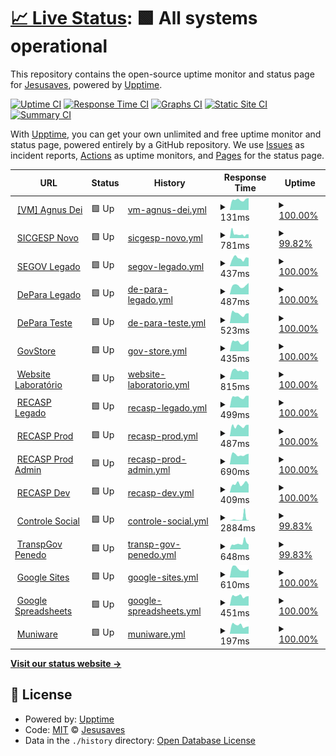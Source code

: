 # [📈 Live Status](https://pazkero.github.io/pilabunb): <!--live status--> **🟩 All systems operational**

This repository contains the open-source uptime monitor and status page for [Jesusaves](https://gitlab.com/jesusalva), powered by [Upptime](https://github.com/upptime/upptime).

[![Uptime CI](https://github.com/pazkero/pilabunb/workflows/Uptime%20CI/badge.svg)](https://github.com/pazkero/pilabunb/actions?query=workflow%3A%22Uptime+CI%22)
[![Response Time CI](https://github.com/pazkero/pilabunb/workflows/Response%20Time%20CI/badge.svg)](https://github.com/pazkero/pilabunb/actions?query=workflow%3A%22Response+Time+CI%22)
[![Graphs CI](https://github.com/pazkero/pilabunb/workflows/Graphs%20CI/badge.svg)](https://github.com/pazkero/pilabunb/actions?query=workflow%3A%22Graphs+CI%22)
[![Static Site CI](https://github.com/pazkero/pilabunb/workflows/Static%20Site%20CI/badge.svg)](https://github.com/pazkero/pilabunb/actions?query=workflow%3A%22Static+Site+CI%22)
[![Summary CI](https://github.com/pazkero/pilabunb/workflows/Summary%20CI/badge.svg)](https://github.com/pazkero/pilabunb/actions?query=workflow%3A%22Summary+CI%22)

With [Upptime](https://upptime.js.org), you can get your own unlimited and free uptime monitor and status page, powered entirely by a GitHub repository. We use [Issues](https://github.com/pazkero/pilabunb/issues) as incident reports, [Actions](https://github.com/pazkero/pilabunb/actions) as uptime monitors, and [Pages](https://pazkero.github.io/pilabunb) for the status page.

<!--start: status pages-->
<!-- This summary is generated by Upptime (https://github.com/upptime/upptime) -->
<!-- Do not edit this manually, your changes will be overwritten -->
<!-- prettier-ignore -->
| URL | Status | History | Response Time | Uptime |
| --- | ------ | ------- | ------------- | ------ |
| <img alt="" src="https://icons.duckduckgo.com/ip3/null.ico" height="13"> [[VM] Agnus Dei](75.119.128.234) | 🟩 Up | [vm-agnus-dei.yml](https://github.com/LabGover/monitor/commits/HEAD/history/vm-agnus-dei.yml) | <details><summary><img alt="Response time graph" src="./graphs/vm-agnus-dei/response-time-week.png" height="20"> 131ms</summary><br><a href="https://status.labgover.com.br/history/vm-agnus-dei"><img alt="Response time 119" src="https://img.shields.io/endpoint?url=https%3A%2F%2Fraw.githubusercontent.com%2FLabGover%2Fmonitor%2FHEAD%2Fapi%2Fvm-agnus-dei%2Fresponse-time.json"></a><br><a href="https://status.labgover.com.br/history/vm-agnus-dei"><img alt="24-hour response time 152" src="https://img.shields.io/endpoint?url=https%3A%2F%2Fraw.githubusercontent.com%2FLabGover%2Fmonitor%2FHEAD%2Fapi%2Fvm-agnus-dei%2Fresponse-time-day.json"></a><br><a href="https://status.labgover.com.br/history/vm-agnus-dei"><img alt="7-day response time 131" src="https://img.shields.io/endpoint?url=https%3A%2F%2Fraw.githubusercontent.com%2FLabGover%2Fmonitor%2FHEAD%2Fapi%2Fvm-agnus-dei%2Fresponse-time-week.json"></a><br><a href="https://status.labgover.com.br/history/vm-agnus-dei"><img alt="30-day response time 117" src="https://img.shields.io/endpoint?url=https%3A%2F%2Fraw.githubusercontent.com%2FLabGover%2Fmonitor%2FHEAD%2Fapi%2Fvm-agnus-dei%2Fresponse-time-month.json"></a><br><a href="https://status.labgover.com.br/history/vm-agnus-dei"><img alt="1-year response time 117" src="https://img.shields.io/endpoint?url=https%3A%2F%2Fraw.githubusercontent.com%2FLabGover%2Fmonitor%2FHEAD%2Fapi%2Fvm-agnus-dei%2Fresponse-time-year.json"></a></details> | <details><summary><a href="https://status.labgover.com.br/history/vm-agnus-dei">100.00%</a></summary><a href="https://status.labgover.com.br/history/vm-agnus-dei"><img alt="All-time uptime 99.73%" src="https://img.shields.io/endpoint?url=https%3A%2F%2Fraw.githubusercontent.com%2FLabGover%2Fmonitor%2FHEAD%2Fapi%2Fvm-agnus-dei%2Fuptime.json"></a><br><a href="https://status.labgover.com.br/history/vm-agnus-dei"><img alt="24-hour uptime 100.00%" src="https://img.shields.io/endpoint?url=https%3A%2F%2Fraw.githubusercontent.com%2FLabGover%2Fmonitor%2FHEAD%2Fapi%2Fvm-agnus-dei%2Fuptime-day.json"></a><br><a href="https://status.labgover.com.br/history/vm-agnus-dei"><img alt="7-day uptime 100.00%" src="https://img.shields.io/endpoint?url=https%3A%2F%2Fraw.githubusercontent.com%2FLabGover%2Fmonitor%2FHEAD%2Fapi%2Fvm-agnus-dei%2Fuptime-week.json"></a><br><a href="https://status.labgover.com.br/history/vm-agnus-dei"><img alt="30-day uptime 100.00%" src="https://img.shields.io/endpoint?url=https%3A%2F%2Fraw.githubusercontent.com%2FLabGover%2Fmonitor%2FHEAD%2Fapi%2Fvm-agnus-dei%2Fuptime-month.json"></a><br><a href="https://status.labgover.com.br/history/vm-agnus-dei"><img alt="1-year uptime 99.99%" src="https://img.shields.io/endpoint?url=https%3A%2F%2Fraw.githubusercontent.com%2FLabGover%2Fmonitor%2FHEAD%2Fapi%2Fvm-agnus-dei%2Fuptime-year.json"></a></details>
| <img alt="" src="https://icons.duckduckgo.com/ip3/prod.sicgesp.com.br.ico" height="13"> [SICGESP Novo](https://prod.sicgesp.com.br/) | 🟩 Up | [sicgesp-novo.yml](https://github.com/LabGover/monitor/commits/HEAD/history/sicgesp-novo.yml) | <details><summary><img alt="Response time graph" src="./graphs/sicgesp-novo/response-time-week.png" height="20"> 781ms</summary><br><a href="https://status.labgover.com.br/history/sicgesp-novo"><img alt="Response time 708" src="https://img.shields.io/endpoint?url=https%3A%2F%2Fraw.githubusercontent.com%2FLabGover%2Fmonitor%2FHEAD%2Fapi%2Fsicgesp-novo%2Fresponse-time.json"></a><br><a href="https://status.labgover.com.br/history/sicgesp-novo"><img alt="24-hour response time 581" src="https://img.shields.io/endpoint?url=https%3A%2F%2Fraw.githubusercontent.com%2FLabGover%2Fmonitor%2FHEAD%2Fapi%2Fsicgesp-novo%2Fresponse-time-day.json"></a><br><a href="https://status.labgover.com.br/history/sicgesp-novo"><img alt="7-day response time 781" src="https://img.shields.io/endpoint?url=https%3A%2F%2Fraw.githubusercontent.com%2FLabGover%2Fmonitor%2FHEAD%2Fapi%2Fsicgesp-novo%2Fresponse-time-week.json"></a><br><a href="https://status.labgover.com.br/history/sicgesp-novo"><img alt="30-day response time 658" src="https://img.shields.io/endpoint?url=https%3A%2F%2Fraw.githubusercontent.com%2FLabGover%2Fmonitor%2FHEAD%2Fapi%2Fsicgesp-novo%2Fresponse-time-month.json"></a><br><a href="https://status.labgover.com.br/history/sicgesp-novo"><img alt="1-year response time 708" src="https://img.shields.io/endpoint?url=https%3A%2F%2Fraw.githubusercontent.com%2FLabGover%2Fmonitor%2FHEAD%2Fapi%2Fsicgesp-novo%2Fresponse-time-year.json"></a></details> | <details><summary><a href="https://status.labgover.com.br/history/sicgesp-novo">99.82%</a></summary><a href="https://status.labgover.com.br/history/sicgesp-novo"><img alt="All-time uptime 99.96%" src="https://img.shields.io/endpoint?url=https%3A%2F%2Fraw.githubusercontent.com%2FLabGover%2Fmonitor%2FHEAD%2Fapi%2Fsicgesp-novo%2Fuptime.json"></a><br><a href="https://status.labgover.com.br/history/sicgesp-novo"><img alt="24-hour uptime 98.72%" src="https://img.shields.io/endpoint?url=https%3A%2F%2Fraw.githubusercontent.com%2FLabGover%2Fmonitor%2FHEAD%2Fapi%2Fsicgesp-novo%2Fuptime-day.json"></a><br><a href="https://status.labgover.com.br/history/sicgesp-novo"><img alt="7-day uptime 99.82%" src="https://img.shields.io/endpoint?url=https%3A%2F%2Fraw.githubusercontent.com%2FLabGover%2Fmonitor%2FHEAD%2Fapi%2Fsicgesp-novo%2Fuptime-week.json"></a><br><a href="https://status.labgover.com.br/history/sicgesp-novo"><img alt="30-day uptime 99.96%" src="https://img.shields.io/endpoint?url=https%3A%2F%2Fraw.githubusercontent.com%2FLabGover%2Fmonitor%2FHEAD%2Fapi%2Fsicgesp-novo%2Fuptime-month.json"></a><br><a href="https://status.labgover.com.br/history/sicgesp-novo"><img alt="1-year uptime 99.96%" src="https://img.shields.io/endpoint?url=https%3A%2F%2Fraw.githubusercontent.com%2FLabGover%2Fmonitor%2FHEAD%2Fapi%2Fsicgesp-novo%2Fuptime-year.json"></a></details>
| <img alt="" src="https://icons.duckduckgo.com/ip3/segov.com.br.ico" height="13"> [SEGOV Legado](https://segov.com.br/) | 🟩 Up | [segov-legado.yml](https://github.com/LabGover/monitor/commits/HEAD/history/segov-legado.yml) | <details><summary><img alt="Response time graph" src="./graphs/segov-legado/response-time-week.png" height="20"> 437ms</summary><br><a href="https://status.labgover.com.br/history/segov-legado"><img alt="Response time 326" src="https://img.shields.io/endpoint?url=https%3A%2F%2Fraw.githubusercontent.com%2FLabGover%2Fmonitor%2FHEAD%2Fapi%2Fsegov-legado%2Fresponse-time.json"></a><br><a href="https://status.labgover.com.br/history/segov-legado"><img alt="24-hour response time 457" src="https://img.shields.io/endpoint?url=https%3A%2F%2Fraw.githubusercontent.com%2FLabGover%2Fmonitor%2FHEAD%2Fapi%2Fsegov-legado%2Fresponse-time-day.json"></a><br><a href="https://status.labgover.com.br/history/segov-legado"><img alt="7-day response time 437" src="https://img.shields.io/endpoint?url=https%3A%2F%2Fraw.githubusercontent.com%2FLabGover%2Fmonitor%2FHEAD%2Fapi%2Fsegov-legado%2Fresponse-time-week.json"></a><br><a href="https://status.labgover.com.br/history/segov-legado"><img alt="30-day response time 385" src="https://img.shields.io/endpoint?url=https%3A%2F%2Fraw.githubusercontent.com%2FLabGover%2Fmonitor%2FHEAD%2Fapi%2Fsegov-legado%2Fresponse-time-month.json"></a><br><a href="https://status.labgover.com.br/history/segov-legado"><img alt="1-year response time 326" src="https://img.shields.io/endpoint?url=https%3A%2F%2Fraw.githubusercontent.com%2FLabGover%2Fmonitor%2FHEAD%2Fapi%2Fsegov-legado%2Fresponse-time-year.json"></a></details> | <details><summary><a href="https://status.labgover.com.br/history/segov-legado">100.00%</a></summary><a href="https://status.labgover.com.br/history/segov-legado"><img alt="All-time uptime 100.00%" src="https://img.shields.io/endpoint?url=https%3A%2F%2Fraw.githubusercontent.com%2FLabGover%2Fmonitor%2FHEAD%2Fapi%2Fsegov-legado%2Fuptime.json"></a><br><a href="https://status.labgover.com.br/history/segov-legado"><img alt="24-hour uptime 100.00%" src="https://img.shields.io/endpoint?url=https%3A%2F%2Fraw.githubusercontent.com%2FLabGover%2Fmonitor%2FHEAD%2Fapi%2Fsegov-legado%2Fuptime-day.json"></a><br><a href="https://status.labgover.com.br/history/segov-legado"><img alt="7-day uptime 100.00%" src="https://img.shields.io/endpoint?url=https%3A%2F%2Fraw.githubusercontent.com%2FLabGover%2Fmonitor%2FHEAD%2Fapi%2Fsegov-legado%2Fuptime-week.json"></a><br><a href="https://status.labgover.com.br/history/segov-legado"><img alt="30-day uptime 100.00%" src="https://img.shields.io/endpoint?url=https%3A%2F%2Fraw.githubusercontent.com%2FLabGover%2Fmonitor%2FHEAD%2Fapi%2Fsegov-legado%2Fuptime-month.json"></a><br><a href="https://status.labgover.com.br/history/segov-legado"><img alt="1-year uptime 100.00%" src="https://img.shields.io/endpoint?url=https%3A%2F%2Fraw.githubusercontent.com%2FLabGover%2Fmonitor%2FHEAD%2Fapi%2Fsegov-legado%2Fuptime-year.json"></a></details>
| <img alt="" src="https://icons.duckduckgo.com/ip3/appdepara.com.br.ico" height="13"> [DePara Legado](https://appdepara.com.br/) | 🟩 Up | [de-para-legado.yml](https://github.com/LabGover/monitor/commits/HEAD/history/de-para-legado.yml) | <details><summary><img alt="Response time graph" src="./graphs/de-para-legado/response-time-week.png" height="20"> 487ms</summary><br><a href="https://status.labgover.com.br/history/de-para-legado"><img alt="Response time 367" src="https://img.shields.io/endpoint?url=https%3A%2F%2Fraw.githubusercontent.com%2FLabGover%2Fmonitor%2FHEAD%2Fapi%2Fde-para-legado%2Fresponse-time.json"></a><br><a href="https://status.labgover.com.br/history/de-para-legado"><img alt="24-hour response time 633" src="https://img.shields.io/endpoint?url=https%3A%2F%2Fraw.githubusercontent.com%2FLabGover%2Fmonitor%2FHEAD%2Fapi%2Fde-para-legado%2Fresponse-time-day.json"></a><br><a href="https://status.labgover.com.br/history/de-para-legado"><img alt="7-day response time 487" src="https://img.shields.io/endpoint?url=https%3A%2F%2Fraw.githubusercontent.com%2FLabGover%2Fmonitor%2FHEAD%2Fapi%2Fde-para-legado%2Fresponse-time-week.json"></a><br><a href="https://status.labgover.com.br/history/de-para-legado"><img alt="30-day response time 422" src="https://img.shields.io/endpoint?url=https%3A%2F%2Fraw.githubusercontent.com%2FLabGover%2Fmonitor%2FHEAD%2Fapi%2Fde-para-legado%2Fresponse-time-month.json"></a><br><a href="https://status.labgover.com.br/history/de-para-legado"><img alt="1-year response time 367" src="https://img.shields.io/endpoint?url=https%3A%2F%2Fraw.githubusercontent.com%2FLabGover%2Fmonitor%2FHEAD%2Fapi%2Fde-para-legado%2Fresponse-time-year.json"></a></details> | <details><summary><a href="https://status.labgover.com.br/history/de-para-legado">100.00%</a></summary><a href="https://status.labgover.com.br/history/de-para-legado"><img alt="All-time uptime 99.99%" src="https://img.shields.io/endpoint?url=https%3A%2F%2Fraw.githubusercontent.com%2FLabGover%2Fmonitor%2FHEAD%2Fapi%2Fde-para-legado%2Fuptime.json"></a><br><a href="https://status.labgover.com.br/history/de-para-legado"><img alt="24-hour uptime 100.00%" src="https://img.shields.io/endpoint?url=https%3A%2F%2Fraw.githubusercontent.com%2FLabGover%2Fmonitor%2FHEAD%2Fapi%2Fde-para-legado%2Fuptime-day.json"></a><br><a href="https://status.labgover.com.br/history/de-para-legado"><img alt="7-day uptime 100.00%" src="https://img.shields.io/endpoint?url=https%3A%2F%2Fraw.githubusercontent.com%2FLabGover%2Fmonitor%2FHEAD%2Fapi%2Fde-para-legado%2Fuptime-week.json"></a><br><a href="https://status.labgover.com.br/history/de-para-legado"><img alt="30-day uptime 100.00%" src="https://img.shields.io/endpoint?url=https%3A%2F%2Fraw.githubusercontent.com%2FLabGover%2Fmonitor%2FHEAD%2Fapi%2Fde-para-legado%2Fuptime-month.json"></a><br><a href="https://status.labgover.com.br/history/de-para-legado"><img alt="1-year uptime 99.99%" src="https://img.shields.io/endpoint?url=https%3A%2F%2Fraw.githubusercontent.com%2FLabGover%2Fmonitor%2FHEAD%2Fapi%2Fde-para-legado%2Fuptime-year.json"></a></details>
| <img alt="" src="https://icons.duckduckgo.com/ip3/depara.segov.com.br.ico" height="13"> [DePara Teste](https://depara.segov.com.br/) | 🟩 Up | [de-para-teste.yml](https://github.com/LabGover/monitor/commits/HEAD/history/de-para-teste.yml) | <details><summary><img alt="Response time graph" src="./graphs/de-para-teste/response-time-week.png" height="20"> 523ms</summary><br><a href="https://status.labgover.com.br/history/de-para-teste"><img alt="Response time 480" src="https://img.shields.io/endpoint?url=https%3A%2F%2Fraw.githubusercontent.com%2FLabGover%2Fmonitor%2FHEAD%2Fapi%2Fde-para-teste%2Fresponse-time.json"></a><br><a href="https://status.labgover.com.br/history/de-para-teste"><img alt="24-hour response time 543" src="https://img.shields.io/endpoint?url=https%3A%2F%2Fraw.githubusercontent.com%2FLabGover%2Fmonitor%2FHEAD%2Fapi%2Fde-para-teste%2Fresponse-time-day.json"></a><br><a href="https://status.labgover.com.br/history/de-para-teste"><img alt="7-day response time 523" src="https://img.shields.io/endpoint?url=https%3A%2F%2Fraw.githubusercontent.com%2FLabGover%2Fmonitor%2FHEAD%2Fapi%2Fde-para-teste%2Fresponse-time-week.json"></a><br><a href="https://status.labgover.com.br/history/de-para-teste"><img alt="30-day response time 511" src="https://img.shields.io/endpoint?url=https%3A%2F%2Fraw.githubusercontent.com%2FLabGover%2Fmonitor%2FHEAD%2Fapi%2Fde-para-teste%2Fresponse-time-month.json"></a><br><a href="https://status.labgover.com.br/history/de-para-teste"><img alt="1-year response time 480" src="https://img.shields.io/endpoint?url=https%3A%2F%2Fraw.githubusercontent.com%2FLabGover%2Fmonitor%2FHEAD%2Fapi%2Fde-para-teste%2Fresponse-time-year.json"></a></details> | <details><summary><a href="https://status.labgover.com.br/history/de-para-teste">100.00%</a></summary><a href="https://status.labgover.com.br/history/de-para-teste"><img alt="All-time uptime 99.99%" src="https://img.shields.io/endpoint?url=https%3A%2F%2Fraw.githubusercontent.com%2FLabGover%2Fmonitor%2FHEAD%2Fapi%2Fde-para-teste%2Fuptime.json"></a><br><a href="https://status.labgover.com.br/history/de-para-teste"><img alt="24-hour uptime 100.00%" src="https://img.shields.io/endpoint?url=https%3A%2F%2Fraw.githubusercontent.com%2FLabGover%2Fmonitor%2FHEAD%2Fapi%2Fde-para-teste%2Fuptime-day.json"></a><br><a href="https://status.labgover.com.br/history/de-para-teste"><img alt="7-day uptime 100.00%" src="https://img.shields.io/endpoint?url=https%3A%2F%2Fraw.githubusercontent.com%2FLabGover%2Fmonitor%2FHEAD%2Fapi%2Fde-para-teste%2Fuptime-week.json"></a><br><a href="https://status.labgover.com.br/history/de-para-teste"><img alt="30-day uptime 100.00%" src="https://img.shields.io/endpoint?url=https%3A%2F%2Fraw.githubusercontent.com%2FLabGover%2Fmonitor%2FHEAD%2Fapi%2Fde-para-teste%2Fuptime-month.json"></a><br><a href="https://status.labgover.com.br/history/de-para-teste"><img alt="1-year uptime 99.99%" src="https://img.shields.io/endpoint?url=https%3A%2F%2Fraw.githubusercontent.com%2FLabGover%2Fmonitor%2FHEAD%2Fapi%2Fde-para-teste%2Fuptime-year.json"></a></details>
| <img alt="" src="https://icons.duckduckgo.com/ip3/govstore.com.br.ico" height="13"> [GovStore](https://govstore.com.br/) | 🟩 Up | [gov-store.yml](https://github.com/LabGover/monitor/commits/HEAD/history/gov-store.yml) | <details><summary><img alt="Response time graph" src="./graphs/gov-store/response-time-week.png" height="20"> 435ms</summary><br><a href="https://status.labgover.com.br/history/gov-store"><img alt="Response time 338" src="https://img.shields.io/endpoint?url=https%3A%2F%2Fraw.githubusercontent.com%2FLabGover%2Fmonitor%2FHEAD%2Fapi%2Fgov-store%2Fresponse-time.json"></a><br><a href="https://status.labgover.com.br/history/gov-store"><img alt="24-hour response time 508" src="https://img.shields.io/endpoint?url=https%3A%2F%2Fraw.githubusercontent.com%2FLabGover%2Fmonitor%2FHEAD%2Fapi%2Fgov-store%2Fresponse-time-day.json"></a><br><a href="https://status.labgover.com.br/history/gov-store"><img alt="7-day response time 435" src="https://img.shields.io/endpoint?url=https%3A%2F%2Fraw.githubusercontent.com%2FLabGover%2Fmonitor%2FHEAD%2Fapi%2Fgov-store%2Fresponse-time-week.json"></a><br><a href="https://status.labgover.com.br/history/gov-store"><img alt="30-day response time 379" src="https://img.shields.io/endpoint?url=https%3A%2F%2Fraw.githubusercontent.com%2FLabGover%2Fmonitor%2FHEAD%2Fapi%2Fgov-store%2Fresponse-time-month.json"></a><br><a href="https://status.labgover.com.br/history/gov-store"><img alt="1-year response time 342" src="https://img.shields.io/endpoint?url=https%3A%2F%2Fraw.githubusercontent.com%2FLabGover%2Fmonitor%2FHEAD%2Fapi%2Fgov-store%2Fresponse-time-year.json"></a></details> | <details><summary><a href="https://status.labgover.com.br/history/gov-store">100.00%</a></summary><a href="https://status.labgover.com.br/history/gov-store"><img alt="All-time uptime 99.70%" src="https://img.shields.io/endpoint?url=https%3A%2F%2Fraw.githubusercontent.com%2FLabGover%2Fmonitor%2FHEAD%2Fapi%2Fgov-store%2Fuptime.json"></a><br><a href="https://status.labgover.com.br/history/gov-store"><img alt="24-hour uptime 100.00%" src="https://img.shields.io/endpoint?url=https%3A%2F%2Fraw.githubusercontent.com%2FLabGover%2Fmonitor%2FHEAD%2Fapi%2Fgov-store%2Fuptime-day.json"></a><br><a href="https://status.labgover.com.br/history/gov-store"><img alt="7-day uptime 100.00%" src="https://img.shields.io/endpoint?url=https%3A%2F%2Fraw.githubusercontent.com%2FLabGover%2Fmonitor%2FHEAD%2Fapi%2Fgov-store%2Fuptime-week.json"></a><br><a href="https://status.labgover.com.br/history/gov-store"><img alt="30-day uptime 100.00%" src="https://img.shields.io/endpoint?url=https%3A%2F%2Fraw.githubusercontent.com%2FLabGover%2Fmonitor%2FHEAD%2Fapi%2Fgov-store%2Fuptime-month.json"></a><br><a href="https://status.labgover.com.br/history/gov-store"><img alt="1-year uptime 99.51%" src="https://img.shields.io/endpoint?url=https%3A%2F%2Fraw.githubusercontent.com%2FLabGover%2Fmonitor%2FHEAD%2Fapi%2Fgov-store%2Fuptime-year.json"></a></details>
| <img alt="" src="https://icons.duckduckgo.com/ip3/labgover.com.br.ico" height="13"> [Website Laboratório](https://labgover.com.br) | 🟩 Up | [website-laboratorio.yml](https://github.com/LabGover/monitor/commits/HEAD/history/website-laboratorio.yml) | <details><summary><img alt="Response time graph" src="./graphs/website-laboratorio/response-time-week.png" height="20"> 815ms</summary><br><a href="https://status.labgover.com.br/history/website-laboratorio"><img alt="Response time 765" src="https://img.shields.io/endpoint?url=https%3A%2F%2Fraw.githubusercontent.com%2FLabGover%2Fmonitor%2FHEAD%2Fapi%2Fwebsite-laboratorio%2Fresponse-time.json"></a><br><a href="https://status.labgover.com.br/history/website-laboratorio"><img alt="24-hour response time 689" src="https://img.shields.io/endpoint?url=https%3A%2F%2Fraw.githubusercontent.com%2FLabGover%2Fmonitor%2FHEAD%2Fapi%2Fwebsite-laboratorio%2Fresponse-time-day.json"></a><br><a href="https://status.labgover.com.br/history/website-laboratorio"><img alt="7-day response time 815" src="https://img.shields.io/endpoint?url=https%3A%2F%2Fraw.githubusercontent.com%2FLabGover%2Fmonitor%2FHEAD%2Fapi%2Fwebsite-laboratorio%2Fresponse-time-week.json"></a><br><a href="https://status.labgover.com.br/history/website-laboratorio"><img alt="30-day response time 807" src="https://img.shields.io/endpoint?url=https%3A%2F%2Fraw.githubusercontent.com%2FLabGover%2Fmonitor%2FHEAD%2Fapi%2Fwebsite-laboratorio%2Fresponse-time-month.json"></a><br><a href="https://status.labgover.com.br/history/website-laboratorio"><img alt="1-year response time 875" src="https://img.shields.io/endpoint?url=https%3A%2F%2Fraw.githubusercontent.com%2FLabGover%2Fmonitor%2FHEAD%2Fapi%2Fwebsite-laboratorio%2Fresponse-time-year.json"></a></details> | <details><summary><a href="https://status.labgover.com.br/history/website-laboratorio">100.00%</a></summary><a href="https://status.labgover.com.br/history/website-laboratorio"><img alt="All-time uptime 99.95%" src="https://img.shields.io/endpoint?url=https%3A%2F%2Fraw.githubusercontent.com%2FLabGover%2Fmonitor%2FHEAD%2Fapi%2Fwebsite-laboratorio%2Fuptime.json"></a><br><a href="https://status.labgover.com.br/history/website-laboratorio"><img alt="24-hour uptime 100.00%" src="https://img.shields.io/endpoint?url=https%3A%2F%2Fraw.githubusercontent.com%2FLabGover%2Fmonitor%2FHEAD%2Fapi%2Fwebsite-laboratorio%2Fuptime-day.json"></a><br><a href="https://status.labgover.com.br/history/website-laboratorio"><img alt="7-day uptime 100.00%" src="https://img.shields.io/endpoint?url=https%3A%2F%2Fraw.githubusercontent.com%2FLabGover%2Fmonitor%2FHEAD%2Fapi%2Fwebsite-laboratorio%2Fuptime-week.json"></a><br><a href="https://status.labgover.com.br/history/website-laboratorio"><img alt="30-day uptime 100.00%" src="https://img.shields.io/endpoint?url=https%3A%2F%2Fraw.githubusercontent.com%2FLabGover%2Fmonitor%2FHEAD%2Fapi%2Fwebsite-laboratorio%2Fuptime-month.json"></a><br><a href="https://status.labgover.com.br/history/website-laboratorio"><img alt="1-year uptime 99.96%" src="https://img.shields.io/endpoint?url=https%3A%2F%2Fraw.githubusercontent.com%2FLabGover%2Fmonitor%2FHEAD%2Fapi%2Fwebsite-laboratorio%2Fuptime-year.json"></a></details>
| <img alt="" src="https://icons.duckduckgo.com/ip3/recasp.com.br.ico" height="13"> [RECASP Legado](https://recasp.com.br/login/) | 🟩 Up | [recasp-legado.yml](https://github.com/LabGover/monitor/commits/HEAD/history/recasp-legado.yml) | <details><summary><img alt="Response time graph" src="./graphs/recasp-legado/response-time-week.png" height="20"> 499ms</summary><br><a href="https://status.labgover.com.br/history/recasp-legado"><img alt="Response time 3048" src="https://img.shields.io/endpoint?url=https%3A%2F%2Fraw.githubusercontent.com%2FLabGover%2Fmonitor%2FHEAD%2Fapi%2Frecasp-legado%2Fresponse-time.json"></a><br><a href="https://status.labgover.com.br/history/recasp-legado"><img alt="24-hour response time 559" src="https://img.shields.io/endpoint?url=https%3A%2F%2Fraw.githubusercontent.com%2FLabGover%2Fmonitor%2FHEAD%2Fapi%2Frecasp-legado%2Fresponse-time-day.json"></a><br><a href="https://status.labgover.com.br/history/recasp-legado"><img alt="7-day response time 499" src="https://img.shields.io/endpoint?url=https%3A%2F%2Fraw.githubusercontent.com%2FLabGover%2Fmonitor%2FHEAD%2Fapi%2Frecasp-legado%2Fresponse-time-week.json"></a><br><a href="https://status.labgover.com.br/history/recasp-legado"><img alt="30-day response time 486" src="https://img.shields.io/endpoint?url=https%3A%2F%2Fraw.githubusercontent.com%2FLabGover%2Fmonitor%2FHEAD%2Fapi%2Frecasp-legado%2Fresponse-time-month.json"></a><br><a href="https://status.labgover.com.br/history/recasp-legado"><img alt="1-year response time 3048" src="https://img.shields.io/endpoint?url=https%3A%2F%2Fraw.githubusercontent.com%2FLabGover%2Fmonitor%2FHEAD%2Fapi%2Frecasp-legado%2Fresponse-time-year.json"></a></details> | <details><summary><a href="https://status.labgover.com.br/history/recasp-legado">100.00%</a></summary><a href="https://status.labgover.com.br/history/recasp-legado"><img alt="All-time uptime 59.87%" src="https://img.shields.io/endpoint?url=https%3A%2F%2Fraw.githubusercontent.com%2FLabGover%2Fmonitor%2FHEAD%2Fapi%2Frecasp-legado%2Fuptime.json"></a><br><a href="https://status.labgover.com.br/history/recasp-legado"><img alt="24-hour uptime 100.00%" src="https://img.shields.io/endpoint?url=https%3A%2F%2Fraw.githubusercontent.com%2FLabGover%2Fmonitor%2FHEAD%2Fapi%2Frecasp-legado%2Fuptime-day.json"></a><br><a href="https://status.labgover.com.br/history/recasp-legado"><img alt="7-day uptime 100.00%" src="https://img.shields.io/endpoint?url=https%3A%2F%2Fraw.githubusercontent.com%2FLabGover%2Fmonitor%2FHEAD%2Fapi%2Frecasp-legado%2Fuptime-week.json"></a><br><a href="https://status.labgover.com.br/history/recasp-legado"><img alt="30-day uptime 100.00%" src="https://img.shields.io/endpoint?url=https%3A%2F%2Fraw.githubusercontent.com%2FLabGover%2Fmonitor%2FHEAD%2Fapi%2Frecasp-legado%2Fuptime-month.json"></a><br><a href="https://status.labgover.com.br/history/recasp-legado"><img alt="1-year uptime 59.87%" src="https://img.shields.io/endpoint?url=https%3A%2F%2Fraw.githubusercontent.com%2FLabGover%2Fmonitor%2FHEAD%2Fapi%2Frecasp-legado%2Fuptime-year.json"></a></details>
| <img alt="" src="https://icons.duckduckgo.com/ip3/recasp.segov.com.br.ico" height="13"> [RECASP Prod](https://recasp.segov.com.br/) | 🟩 Up | [recasp-prod.yml](https://github.com/LabGover/monitor/commits/HEAD/history/recasp-prod.yml) | <details><summary><img alt="Response time graph" src="./graphs/recasp-prod/response-time-week.png" height="20"> 487ms</summary><br><a href="https://status.labgover.com.br/history/recasp-prod"><img alt="Response time 575" src="https://img.shields.io/endpoint?url=https%3A%2F%2Fraw.githubusercontent.com%2FLabGover%2Fmonitor%2FHEAD%2Fapi%2Frecasp-prod%2Fresponse-time.json"></a><br><a href="https://status.labgover.com.br/history/recasp-prod"><img alt="24-hour response time 545" src="https://img.shields.io/endpoint?url=https%3A%2F%2Fraw.githubusercontent.com%2FLabGover%2Fmonitor%2FHEAD%2Fapi%2Frecasp-prod%2Fresponse-time-day.json"></a><br><a href="https://status.labgover.com.br/history/recasp-prod"><img alt="7-day response time 487" src="https://img.shields.io/endpoint?url=https%3A%2F%2Fraw.githubusercontent.com%2FLabGover%2Fmonitor%2FHEAD%2Fapi%2Frecasp-prod%2Fresponse-time-week.json"></a><br><a href="https://status.labgover.com.br/history/recasp-prod"><img alt="30-day response time 440" src="https://img.shields.io/endpoint?url=https%3A%2F%2Fraw.githubusercontent.com%2FLabGover%2Fmonitor%2FHEAD%2Fapi%2Frecasp-prod%2Fresponse-time-month.json"></a><br><a href="https://status.labgover.com.br/history/recasp-prod"><img alt="1-year response time 575" src="https://img.shields.io/endpoint?url=https%3A%2F%2Fraw.githubusercontent.com%2FLabGover%2Fmonitor%2FHEAD%2Fapi%2Frecasp-prod%2Fresponse-time-year.json"></a></details> | <details><summary><a href="https://status.labgover.com.br/history/recasp-prod">100.00%</a></summary><a href="https://status.labgover.com.br/history/recasp-prod"><img alt="All-time uptime 98.94%" src="https://img.shields.io/endpoint?url=https%3A%2F%2Fraw.githubusercontent.com%2FLabGover%2Fmonitor%2FHEAD%2Fapi%2Frecasp-prod%2Fuptime.json"></a><br><a href="https://status.labgover.com.br/history/recasp-prod"><img alt="24-hour uptime 100.00%" src="https://img.shields.io/endpoint?url=https%3A%2F%2Fraw.githubusercontent.com%2FLabGover%2Fmonitor%2FHEAD%2Fapi%2Frecasp-prod%2Fuptime-day.json"></a><br><a href="https://status.labgover.com.br/history/recasp-prod"><img alt="7-day uptime 100.00%" src="https://img.shields.io/endpoint?url=https%3A%2F%2Fraw.githubusercontent.com%2FLabGover%2Fmonitor%2FHEAD%2Fapi%2Frecasp-prod%2Fuptime-week.json"></a><br><a href="https://status.labgover.com.br/history/recasp-prod"><img alt="30-day uptime 100.00%" src="https://img.shields.io/endpoint?url=https%3A%2F%2Fraw.githubusercontent.com%2FLabGover%2Fmonitor%2FHEAD%2Fapi%2Frecasp-prod%2Fuptime-month.json"></a><br><a href="https://status.labgover.com.br/history/recasp-prod"><img alt="1-year uptime 98.94%" src="https://img.shields.io/endpoint?url=https%3A%2F%2Fraw.githubusercontent.com%2FLabGover%2Fmonitor%2FHEAD%2Fapi%2Frecasp-prod%2Fuptime-year.json"></a></details>
| <img alt="" src="https://icons.duckduckgo.com/ip3/recasp-admin.segov.com.br.ico" height="13"> [RECASP Prod Admin](https://recasp-admin.segov.com.br/) | 🟩 Up | [recasp-prod-admin.yml](https://github.com/LabGover/monitor/commits/HEAD/history/recasp-prod-admin.yml) | <details><summary><img alt="Response time graph" src="./graphs/recasp-prod-admin/response-time-week.png" height="20"> 690ms</summary><br><a href="https://status.labgover.com.br/history/recasp-prod-admin"><img alt="Response time 948" src="https://img.shields.io/endpoint?url=https%3A%2F%2Fraw.githubusercontent.com%2FLabGover%2Fmonitor%2FHEAD%2Fapi%2Frecasp-prod-admin%2Fresponse-time.json"></a><br><a href="https://status.labgover.com.br/history/recasp-prod-admin"><img alt="24-hour response time 752" src="https://img.shields.io/endpoint?url=https%3A%2F%2Fraw.githubusercontent.com%2FLabGover%2Fmonitor%2FHEAD%2Fapi%2Frecasp-prod-admin%2Fresponse-time-day.json"></a><br><a href="https://status.labgover.com.br/history/recasp-prod-admin"><img alt="7-day response time 690" src="https://img.shields.io/endpoint?url=https%3A%2F%2Fraw.githubusercontent.com%2FLabGover%2Fmonitor%2FHEAD%2Fapi%2Frecasp-prod-admin%2Fresponse-time-week.json"></a><br><a href="https://status.labgover.com.br/history/recasp-prod-admin"><img alt="30-day response time 754" src="https://img.shields.io/endpoint?url=https%3A%2F%2Fraw.githubusercontent.com%2FLabGover%2Fmonitor%2FHEAD%2Fapi%2Frecasp-prod-admin%2Fresponse-time-month.json"></a><br><a href="https://status.labgover.com.br/history/recasp-prod-admin"><img alt="1-year response time 948" src="https://img.shields.io/endpoint?url=https%3A%2F%2Fraw.githubusercontent.com%2FLabGover%2Fmonitor%2FHEAD%2Fapi%2Frecasp-prod-admin%2Fresponse-time-year.json"></a></details> | <details><summary><a href="https://status.labgover.com.br/history/recasp-prod-admin">100.00%</a></summary><a href="https://status.labgover.com.br/history/recasp-prod-admin"><img alt="All-time uptime 99.64%" src="https://img.shields.io/endpoint?url=https%3A%2F%2Fraw.githubusercontent.com%2FLabGover%2Fmonitor%2FHEAD%2Fapi%2Frecasp-prod-admin%2Fuptime.json"></a><br><a href="https://status.labgover.com.br/history/recasp-prod-admin"><img alt="24-hour uptime 100.00%" src="https://img.shields.io/endpoint?url=https%3A%2F%2Fraw.githubusercontent.com%2FLabGover%2Fmonitor%2FHEAD%2Fapi%2Frecasp-prod-admin%2Fuptime-day.json"></a><br><a href="https://status.labgover.com.br/history/recasp-prod-admin"><img alt="7-day uptime 100.00%" src="https://img.shields.io/endpoint?url=https%3A%2F%2Fraw.githubusercontent.com%2FLabGover%2Fmonitor%2FHEAD%2Fapi%2Frecasp-prod-admin%2Fuptime-week.json"></a><br><a href="https://status.labgover.com.br/history/recasp-prod-admin"><img alt="30-day uptime 100.00%" src="https://img.shields.io/endpoint?url=https%3A%2F%2Fraw.githubusercontent.com%2FLabGover%2Fmonitor%2FHEAD%2Fapi%2Frecasp-prod-admin%2Fuptime-month.json"></a><br><a href="https://status.labgover.com.br/history/recasp-prod-admin"><img alt="1-year uptime 99.64%" src="https://img.shields.io/endpoint?url=https%3A%2F%2Fraw.githubusercontent.com%2FLabGover%2Fmonitor%2FHEAD%2Fapi%2Frecasp-prod-admin%2Fuptime-year.json"></a></details>
| <img alt="" src="https://icons.duckduckgo.com/ip3/dev-recasp.segov.com.br.ico" height="13"> [RECASP Dev](https://dev-recasp.segov.com.br/) | 🟩 Up | [recasp-dev.yml](https://github.com/LabGover/monitor/commits/HEAD/history/recasp-dev.yml) | <details><summary><img alt="Response time graph" src="./graphs/recasp-dev/response-time-week.png" height="20"> 409ms</summary><br><a href="https://status.labgover.com.br/history/recasp-dev"><img alt="Response time 475" src="https://img.shields.io/endpoint?url=https%3A%2F%2Fraw.githubusercontent.com%2FLabGover%2Fmonitor%2FHEAD%2Fapi%2Frecasp-dev%2Fresponse-time.json"></a><br><a href="https://status.labgover.com.br/history/recasp-dev"><img alt="24-hour response time 378" src="https://img.shields.io/endpoint?url=https%3A%2F%2Fraw.githubusercontent.com%2FLabGover%2Fmonitor%2FHEAD%2Fapi%2Frecasp-dev%2Fresponse-time-day.json"></a><br><a href="https://status.labgover.com.br/history/recasp-dev"><img alt="7-day response time 409" src="https://img.shields.io/endpoint?url=https%3A%2F%2Fraw.githubusercontent.com%2FLabGover%2Fmonitor%2FHEAD%2Fapi%2Frecasp-dev%2Fresponse-time-week.json"></a><br><a href="https://status.labgover.com.br/history/recasp-dev"><img alt="30-day response time 441" src="https://img.shields.io/endpoint?url=https%3A%2F%2Fraw.githubusercontent.com%2FLabGover%2Fmonitor%2FHEAD%2Fapi%2Frecasp-dev%2Fresponse-time-month.json"></a><br><a href="https://status.labgover.com.br/history/recasp-dev"><img alt="1-year response time 475" src="https://img.shields.io/endpoint?url=https%3A%2F%2Fraw.githubusercontent.com%2FLabGover%2Fmonitor%2FHEAD%2Fapi%2Frecasp-dev%2Fresponse-time-year.json"></a></details> | <details><summary><a href="https://status.labgover.com.br/history/recasp-dev">100.00%</a></summary><a href="https://status.labgover.com.br/history/recasp-dev"><img alt="All-time uptime 98.95%" src="https://img.shields.io/endpoint?url=https%3A%2F%2Fraw.githubusercontent.com%2FLabGover%2Fmonitor%2FHEAD%2Fapi%2Frecasp-dev%2Fuptime.json"></a><br><a href="https://status.labgover.com.br/history/recasp-dev"><img alt="24-hour uptime 100.00%" src="https://img.shields.io/endpoint?url=https%3A%2F%2Fraw.githubusercontent.com%2FLabGover%2Fmonitor%2FHEAD%2Fapi%2Frecasp-dev%2Fuptime-day.json"></a><br><a href="https://status.labgover.com.br/history/recasp-dev"><img alt="7-day uptime 100.00%" src="https://img.shields.io/endpoint?url=https%3A%2F%2Fraw.githubusercontent.com%2FLabGover%2Fmonitor%2FHEAD%2Fapi%2Frecasp-dev%2Fuptime-week.json"></a><br><a href="https://status.labgover.com.br/history/recasp-dev"><img alt="30-day uptime 100.00%" src="https://img.shields.io/endpoint?url=https%3A%2F%2Fraw.githubusercontent.com%2FLabGover%2Fmonitor%2FHEAD%2Fapi%2Frecasp-dev%2Fuptime-month.json"></a><br><a href="https://status.labgover.com.br/history/recasp-dev"><img alt="1-year uptime 98.95%" src="https://img.shields.io/endpoint?url=https%3A%2F%2Fraw.githubusercontent.com%2FLabGover%2Fmonitor%2FHEAD%2Fapi%2Frecasp-dev%2Fuptime-year.json"></a></details>
| <img alt="" src="https://icons.duckduckgo.com/ip3/controlesocial.net.br.ico" height="13"> [Controle Social](https://controlesocial.net.br/login/) | 🟩 Up | [controle-social.yml](https://github.com/LabGover/monitor/commits/HEAD/history/controle-social.yml) | <details><summary><img alt="Response time graph" src="./graphs/controle-social/response-time-week.png" height="20"> 2884ms</summary><br><a href="https://status.labgover.com.br/history/controle-social"><img alt="Response time 866" src="https://img.shields.io/endpoint?url=https%3A%2F%2Fraw.githubusercontent.com%2FLabGover%2Fmonitor%2FHEAD%2Fapi%2Fcontrole-social%2Fresponse-time.json"></a><br><a href="https://status.labgover.com.br/history/controle-social"><img alt="24-hour response time 7068" src="https://img.shields.io/endpoint?url=https%3A%2F%2Fraw.githubusercontent.com%2FLabGover%2Fmonitor%2FHEAD%2Fapi%2Fcontrole-social%2Fresponse-time-day.json"></a><br><a href="https://status.labgover.com.br/history/controle-social"><img alt="7-day response time 2884" src="https://img.shields.io/endpoint?url=https%3A%2F%2Fraw.githubusercontent.com%2FLabGover%2Fmonitor%2FHEAD%2Fapi%2Fcontrole-social%2Fresponse-time-week.json"></a><br><a href="https://status.labgover.com.br/history/controle-social"><img alt="30-day response time 1487" src="https://img.shields.io/endpoint?url=https%3A%2F%2Fraw.githubusercontent.com%2FLabGover%2Fmonitor%2FHEAD%2Fapi%2Fcontrole-social%2Fresponse-time-month.json"></a><br><a href="https://status.labgover.com.br/history/controle-social"><img alt="1-year response time 813" src="https://img.shields.io/endpoint?url=https%3A%2F%2Fraw.githubusercontent.com%2FLabGover%2Fmonitor%2FHEAD%2Fapi%2Fcontrole-social%2Fresponse-time-year.json"></a></details> | <details><summary><a href="https://status.labgover.com.br/history/controle-social">99.83%</a></summary><a href="https://status.labgover.com.br/history/controle-social"><img alt="All-time uptime 99.95%" src="https://img.shields.io/endpoint?url=https%3A%2F%2Fraw.githubusercontent.com%2FLabGover%2Fmonitor%2FHEAD%2Fapi%2Fcontrole-social%2Fuptime.json"></a><br><a href="https://status.labgover.com.br/history/controle-social"><img alt="24-hour uptime 98.78%" src="https://img.shields.io/endpoint?url=https%3A%2F%2Fraw.githubusercontent.com%2FLabGover%2Fmonitor%2FHEAD%2Fapi%2Fcontrole-social%2Fuptime-day.json"></a><br><a href="https://status.labgover.com.br/history/controle-social"><img alt="7-day uptime 99.83%" src="https://img.shields.io/endpoint?url=https%3A%2F%2Fraw.githubusercontent.com%2FLabGover%2Fmonitor%2FHEAD%2Fapi%2Fcontrole-social%2Fuptime-week.json"></a><br><a href="https://status.labgover.com.br/history/controle-social"><img alt="30-day uptime 99.96%" src="https://img.shields.io/endpoint?url=https%3A%2F%2Fraw.githubusercontent.com%2FLabGover%2Fmonitor%2FHEAD%2Fapi%2Fcontrole-social%2Fuptime-month.json"></a><br><a href="https://status.labgover.com.br/history/controle-social"><img alt="1-year uptime 99.95%" src="https://img.shields.io/endpoint?url=https%3A%2F%2Fraw.githubusercontent.com%2FLabGover%2Fmonitor%2FHEAD%2Fapi%2Fcontrole-social%2Fuptime-year.json"></a></details>
| <img alt="" src="https://icons.duckduckgo.com/ip3/penedo-al-transp.segov.com.br.ico" height="13"> [TranspGov Penedo](https://penedo-al-transp.segov.com.br/) | 🟩 Up | [transp-gov-penedo.yml](https://github.com/LabGover/monitor/commits/HEAD/history/transp-gov-penedo.yml) | <details><summary><img alt="Response time graph" src="./graphs/transp-gov-penedo/response-time-week.png" height="20"> 648ms</summary><br><a href="https://status.labgover.com.br/history/transp-gov-penedo"><img alt="Response time 624" src="https://img.shields.io/endpoint?url=https%3A%2F%2Fraw.githubusercontent.com%2FLabGover%2Fmonitor%2FHEAD%2Fapi%2Ftransp-gov-penedo%2Fresponse-time.json"></a><br><a href="https://status.labgover.com.br/history/transp-gov-penedo"><img alt="24-hour response time 868" src="https://img.shields.io/endpoint?url=https%3A%2F%2Fraw.githubusercontent.com%2FLabGover%2Fmonitor%2FHEAD%2Fapi%2Ftransp-gov-penedo%2Fresponse-time-day.json"></a><br><a href="https://status.labgover.com.br/history/transp-gov-penedo"><img alt="7-day response time 648" src="https://img.shields.io/endpoint?url=https%3A%2F%2Fraw.githubusercontent.com%2FLabGover%2Fmonitor%2FHEAD%2Fapi%2Ftransp-gov-penedo%2Fresponse-time-week.json"></a><br><a href="https://status.labgover.com.br/history/transp-gov-penedo"><img alt="30-day response time 624" src="https://img.shields.io/endpoint?url=https%3A%2F%2Fraw.githubusercontent.com%2FLabGover%2Fmonitor%2FHEAD%2Fapi%2Ftransp-gov-penedo%2Fresponse-time-month.json"></a><br><a href="https://status.labgover.com.br/history/transp-gov-penedo"><img alt="1-year response time 624" src="https://img.shields.io/endpoint?url=https%3A%2F%2Fraw.githubusercontent.com%2FLabGover%2Fmonitor%2FHEAD%2Fapi%2Ftransp-gov-penedo%2Fresponse-time-year.json"></a></details> | <details><summary><a href="https://status.labgover.com.br/history/transp-gov-penedo">99.83%</a></summary><a href="https://status.labgover.com.br/history/transp-gov-penedo"><img alt="All-time uptime 99.97%" src="https://img.shields.io/endpoint?url=https%3A%2F%2Fraw.githubusercontent.com%2FLabGover%2Fmonitor%2FHEAD%2Fapi%2Ftransp-gov-penedo%2Fuptime.json"></a><br><a href="https://status.labgover.com.br/history/transp-gov-penedo"><img alt="24-hour uptime 98.82%" src="https://img.shields.io/endpoint?url=https%3A%2F%2Fraw.githubusercontent.com%2FLabGover%2Fmonitor%2FHEAD%2Fapi%2Ftransp-gov-penedo%2Fuptime-day.json"></a><br><a href="https://status.labgover.com.br/history/transp-gov-penedo"><img alt="7-day uptime 99.83%" src="https://img.shields.io/endpoint?url=https%3A%2F%2Fraw.githubusercontent.com%2FLabGover%2Fmonitor%2FHEAD%2Fapi%2Ftransp-gov-penedo%2Fuptime-week.json"></a><br><a href="https://status.labgover.com.br/history/transp-gov-penedo"><img alt="30-day uptime 99.96%" src="https://img.shields.io/endpoint?url=https%3A%2F%2Fraw.githubusercontent.com%2FLabGover%2Fmonitor%2FHEAD%2Fapi%2Ftransp-gov-penedo%2Fuptime-month.json"></a><br><a href="https://status.labgover.com.br/history/transp-gov-penedo"><img alt="1-year uptime 99.97%" src="https://img.shields.io/endpoint?url=https%3A%2F%2Fraw.githubusercontent.com%2FLabGover%2Fmonitor%2FHEAD%2Fapi%2Ftransp-gov-penedo%2Fuptime-year.json"></a></details>
| <img alt="" src="https://icons.duckduckgo.com/ip3/sites.google.com.ico" height="13"> [Google Sites](https://sites.google.com/) | 🟩 Up | [google-sites.yml](https://github.com/LabGover/monitor/commits/HEAD/history/google-sites.yml) | <details><summary><img alt="Response time graph" src="./graphs/google-sites/response-time-week.png" height="20"> 610ms</summary><br><a href="https://status.labgover.com.br/history/google-sites"><img alt="Response time 736" src="https://img.shields.io/endpoint?url=https%3A%2F%2Fraw.githubusercontent.com%2FLabGover%2Fmonitor%2FHEAD%2Fapi%2Fgoogle-sites%2Fresponse-time.json"></a><br><a href="https://status.labgover.com.br/history/google-sites"><img alt="24-hour response time 602" src="https://img.shields.io/endpoint?url=https%3A%2F%2Fraw.githubusercontent.com%2FLabGover%2Fmonitor%2FHEAD%2Fapi%2Fgoogle-sites%2Fresponse-time-day.json"></a><br><a href="https://status.labgover.com.br/history/google-sites"><img alt="7-day response time 610" src="https://img.shields.io/endpoint?url=https%3A%2F%2Fraw.githubusercontent.com%2FLabGover%2Fmonitor%2FHEAD%2Fapi%2Fgoogle-sites%2Fresponse-time-week.json"></a><br><a href="https://status.labgover.com.br/history/google-sites"><img alt="30-day response time 504" src="https://img.shields.io/endpoint?url=https%3A%2F%2Fraw.githubusercontent.com%2FLabGover%2Fmonitor%2FHEAD%2Fapi%2Fgoogle-sites%2Fresponse-time-month.json"></a><br><a href="https://status.labgover.com.br/history/google-sites"><img alt="1-year response time 856" src="https://img.shields.io/endpoint?url=https%3A%2F%2Fraw.githubusercontent.com%2FLabGover%2Fmonitor%2FHEAD%2Fapi%2Fgoogle-sites%2Fresponse-time-year.json"></a></details> | <details><summary><a href="https://status.labgover.com.br/history/google-sites">100.00%</a></summary><a href="https://status.labgover.com.br/history/google-sites"><img alt="All-time uptime 100.00%" src="https://img.shields.io/endpoint?url=https%3A%2F%2Fraw.githubusercontent.com%2FLabGover%2Fmonitor%2FHEAD%2Fapi%2Fgoogle-sites%2Fuptime.json"></a><br><a href="https://status.labgover.com.br/history/google-sites"><img alt="24-hour uptime 100.00%" src="https://img.shields.io/endpoint?url=https%3A%2F%2Fraw.githubusercontent.com%2FLabGover%2Fmonitor%2FHEAD%2Fapi%2Fgoogle-sites%2Fuptime-day.json"></a><br><a href="https://status.labgover.com.br/history/google-sites"><img alt="7-day uptime 100.00%" src="https://img.shields.io/endpoint?url=https%3A%2F%2Fraw.githubusercontent.com%2FLabGover%2Fmonitor%2FHEAD%2Fapi%2Fgoogle-sites%2Fuptime-week.json"></a><br><a href="https://status.labgover.com.br/history/google-sites"><img alt="30-day uptime 100.00%" src="https://img.shields.io/endpoint?url=https%3A%2F%2Fraw.githubusercontent.com%2FLabGover%2Fmonitor%2FHEAD%2Fapi%2Fgoogle-sites%2Fuptime-month.json"></a><br><a href="https://status.labgover.com.br/history/google-sites"><img alt="1-year uptime 99.99%" src="https://img.shields.io/endpoint?url=https%3A%2F%2Fraw.githubusercontent.com%2FLabGover%2Fmonitor%2FHEAD%2Fapi%2Fgoogle-sites%2Fuptime-year.json"></a></details>
| <img alt="" src="https://icons.duckduckgo.com/ip3/docs.google.com.ico" height="13"> [Google Spreadsheets](https://docs.google.com/spreadsheets) | 🟩 Up | [google-spreadsheets.yml](https://github.com/LabGover/monitor/commits/HEAD/history/google-spreadsheets.yml) | <details><summary><img alt="Response time graph" src="./graphs/google-spreadsheets/response-time-week.png" height="20"> 451ms</summary><br><a href="https://status.labgover.com.br/history/google-spreadsheets"><img alt="Response time 376" src="https://img.shields.io/endpoint?url=https%3A%2F%2Fraw.githubusercontent.com%2FLabGover%2Fmonitor%2FHEAD%2Fapi%2Fgoogle-spreadsheets%2Fresponse-time.json"></a><br><a href="https://status.labgover.com.br/history/google-spreadsheets"><img alt="24-hour response time 454" src="https://img.shields.io/endpoint?url=https%3A%2F%2Fraw.githubusercontent.com%2FLabGover%2Fmonitor%2FHEAD%2Fapi%2Fgoogle-spreadsheets%2Fresponse-time-day.json"></a><br><a href="https://status.labgover.com.br/history/google-spreadsheets"><img alt="7-day response time 451" src="https://img.shields.io/endpoint?url=https%3A%2F%2Fraw.githubusercontent.com%2FLabGover%2Fmonitor%2FHEAD%2Fapi%2Fgoogle-spreadsheets%2Fresponse-time-week.json"></a><br><a href="https://status.labgover.com.br/history/google-spreadsheets"><img alt="30-day response time 409" src="https://img.shields.io/endpoint?url=https%3A%2F%2Fraw.githubusercontent.com%2FLabGover%2Fmonitor%2FHEAD%2Fapi%2Fgoogle-spreadsheets%2Fresponse-time-month.json"></a><br><a href="https://status.labgover.com.br/history/google-spreadsheets"><img alt="1-year response time 401" src="https://img.shields.io/endpoint?url=https%3A%2F%2Fraw.githubusercontent.com%2FLabGover%2Fmonitor%2FHEAD%2Fapi%2Fgoogle-spreadsheets%2Fresponse-time-year.json"></a></details> | <details><summary><a href="https://status.labgover.com.br/history/google-spreadsheets">100.00%</a></summary><a href="https://status.labgover.com.br/history/google-spreadsheets"><img alt="All-time uptime 100.00%" src="https://img.shields.io/endpoint?url=https%3A%2F%2Fraw.githubusercontent.com%2FLabGover%2Fmonitor%2FHEAD%2Fapi%2Fgoogle-spreadsheets%2Fuptime.json"></a><br><a href="https://status.labgover.com.br/history/google-spreadsheets"><img alt="24-hour uptime 100.00%" src="https://img.shields.io/endpoint?url=https%3A%2F%2Fraw.githubusercontent.com%2FLabGover%2Fmonitor%2FHEAD%2Fapi%2Fgoogle-spreadsheets%2Fuptime-day.json"></a><br><a href="https://status.labgover.com.br/history/google-spreadsheets"><img alt="7-day uptime 100.00%" src="https://img.shields.io/endpoint?url=https%3A%2F%2Fraw.githubusercontent.com%2FLabGover%2Fmonitor%2FHEAD%2Fapi%2Fgoogle-spreadsheets%2Fuptime-week.json"></a><br><a href="https://status.labgover.com.br/history/google-spreadsheets"><img alt="30-day uptime 100.00%" src="https://img.shields.io/endpoint?url=https%3A%2F%2Fraw.githubusercontent.com%2FLabGover%2Fmonitor%2FHEAD%2Fapi%2Fgoogle-spreadsheets%2Fuptime-month.json"></a><br><a href="https://status.labgover.com.br/history/google-spreadsheets"><img alt="1-year uptime 99.99%" src="https://img.shields.io/endpoint?url=https%3A%2F%2Fraw.githubusercontent.com%2FLabGover%2Fmonitor%2FHEAD%2Fapi%2Fgoogle-spreadsheets%2Fuptime-year.json"></a></details>
| <img alt="" src="https://icons.duckduckgo.com/ip3/numiware.com.ico" height="13"> [Muniware](http://numiware.com/) | 🟩 Up | [muniware.yml](https://github.com/LabGover/monitor/commits/HEAD/history/muniware.yml) | <details><summary><img alt="Response time graph" src="./graphs/muniware/response-time-week.png" height="20"> 197ms</summary><br><a href="https://status.labgover.com.br/history/muniware"><img alt="Response time 159" src="https://img.shields.io/endpoint?url=https%3A%2F%2Fraw.githubusercontent.com%2FLabGover%2Fmonitor%2FHEAD%2Fapi%2Fmuniware%2Fresponse-time.json"></a><br><a href="https://status.labgover.com.br/history/muniware"><img alt="24-hour response time 174" src="https://img.shields.io/endpoint?url=https%3A%2F%2Fraw.githubusercontent.com%2FLabGover%2Fmonitor%2FHEAD%2Fapi%2Fmuniware%2Fresponse-time-day.json"></a><br><a href="https://status.labgover.com.br/history/muniware"><img alt="7-day response time 197" src="https://img.shields.io/endpoint?url=https%3A%2F%2Fraw.githubusercontent.com%2FLabGover%2Fmonitor%2FHEAD%2Fapi%2Fmuniware%2Fresponse-time-week.json"></a><br><a href="https://status.labgover.com.br/history/muniware"><img alt="30-day response time 181" src="https://img.shields.io/endpoint?url=https%3A%2F%2Fraw.githubusercontent.com%2FLabGover%2Fmonitor%2FHEAD%2Fapi%2Fmuniware%2Fresponse-time-month.json"></a><br><a href="https://status.labgover.com.br/history/muniware"><img alt="1-year response time 162" src="https://img.shields.io/endpoint?url=https%3A%2F%2Fraw.githubusercontent.com%2FLabGover%2Fmonitor%2FHEAD%2Fapi%2Fmuniware%2Fresponse-time-year.json"></a></details> | <details><summary><a href="https://status.labgover.com.br/history/muniware">100.00%</a></summary><a href="https://status.labgover.com.br/history/muniware"><img alt="All-time uptime 99.99%" src="https://img.shields.io/endpoint?url=https%3A%2F%2Fraw.githubusercontent.com%2FLabGover%2Fmonitor%2FHEAD%2Fapi%2Fmuniware%2Fuptime.json"></a><br><a href="https://status.labgover.com.br/history/muniware"><img alt="24-hour uptime 100.00%" src="https://img.shields.io/endpoint?url=https%3A%2F%2Fraw.githubusercontent.com%2FLabGover%2Fmonitor%2FHEAD%2Fapi%2Fmuniware%2Fuptime-day.json"></a><br><a href="https://status.labgover.com.br/history/muniware"><img alt="7-day uptime 100.00%" src="https://img.shields.io/endpoint?url=https%3A%2F%2Fraw.githubusercontent.com%2FLabGover%2Fmonitor%2FHEAD%2Fapi%2Fmuniware%2Fuptime-week.json"></a><br><a href="https://status.labgover.com.br/history/muniware"><img alt="30-day uptime 100.00%" src="https://img.shields.io/endpoint?url=https%3A%2F%2Fraw.githubusercontent.com%2FLabGover%2Fmonitor%2FHEAD%2Fapi%2Fmuniware%2Fuptime-month.json"></a><br><a href="https://status.labgover.com.br/history/muniware"><img alt="1-year uptime 99.97%" src="https://img.shields.io/endpoint?url=https%3A%2F%2Fraw.githubusercontent.com%2FLabGover%2Fmonitor%2FHEAD%2Fapi%2Fmuniware%2Fuptime-year.json"></a></details>

<!--end: status pages-->

[**Visit our status website →**](https://pazkero.github.io/pilabunb)

## 📄 License

- Powered by: [Upptime](https://github.com/upptime/upptime)
- Code: [MIT](./LICENSE) © [Jesusaves](https://gitlab.com/jesusalva)
- Data in the `./history` directory: [Open Database License](https://opendatacommons.org/licenses/odbl/1-0/)
